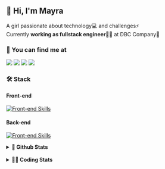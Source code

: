 ## 👋 Hi, I'm Mayra

A girl passionate about technology💻 and challenges⚡  
Currently **working as fullstack engineer**👩‍💻 at DBC Company🚀   

### 💬 You can find me at

<a href="https://mayra.dev" target="_blank" rel="noopener"><img src="https://img.shields.io/badge/-mayra.dev-005FED?style=flat&logo=Google-chrome&logoColor=white"/></a>
<a href="https://linkedin.com/in/mayraamaral" target="_blank" rel="noopener"><img src="https://img.shields.io/badge/-/mayraamaral-0077B5?style=flat&logo=Linkedin&logoColor=white"/></a>
<a href="mailto:mayra@mayra.dev" target="_blank" rel="noopener"><img src="https://img.shields.io/badge/-mayra@mayra.dev-D14836?style=flat&logo=Gmail&logoColor=white"/></a>
<a href="" target="_blank" rel="noopener"><img src="https://img.shields.io/badge/-mayraamaral-7289DA?style=flat&logo=Discord&logoColor=white"/></a>

### 🛠️ Stack
#### Front-end

[![Front-end Skills](https://skillicons.dev/icons?i=react,next,redux,styledcomponents,html,css,sass,js,ts,figma)](https://skillicons.dev)
#### Back-end

[![Front-end Skills](https://skillicons.dev/icons?i=java,spring,hibernate,aws,idea,postgres,mysql,git,linux,bash,nodejs,docker,kubernetes,jenkins)](https://skillicons.dev)


<details>
    <summary><strong>📌 Github Stats</strong></summary>
    <br />
    <div align="center">
        <table>
      <td><img height="160em" src="https://github-readme-stats.vercel.app/api?username=mayraamaral&show_icons=true&theme=algolia&hide_border=true&hide=stars&count_private=true" alt="Readme stats"></td>
      <td><img height="160em" src="https://github-readme-stats.vercel.app/api/top-langs/?username=mayraamaral&&layout=compact&&theme=algolia&hide_border=true&langs_count=6" alt="Language stats"></td>
       </table>
  </div> 
    

  <p align="center">
    <img src="https://github-readme-streak-stats.herokuapp.com?user=mayraamaral&theme=dark&hide_border=true&date_format=j%20M%5B%20Y%5D&locale=pt-br&background=050F2C&ring=0195DD&fire=23AA7D&currStreakLabel=23AA7D" alt="Streak stats">
  </p> 
</details>

<br />

<details>
  <summary><strong>👩‍💻 Coding Stats</strong></summary>
  <br />
  
  <!--START_SECTION:waka-->
![Code Time](http://img.shields.io/badge/Code%20Time-367%20hrs%2016%20mins-blue)

**🐱 My GitHub Data** 

> 📦 582.6 kB Used in GitHub's Storage 
 > 
> 🚫 Not Opted to Hire
 > 
> 📜 52 Public Repositories 
 > 
> 🔑 30 Private Repositories 
 > 
**I'm an Early 🐤** 

```text
🌞 Morning                414 commits         ███░░░░░░░░░░░░░░░░░░░░░░   10.37 % 
🌆 Daytime                2094 commits        █████████████░░░░░░░░░░░░   52.45 % 
🌃 Evening                1296 commits        ████████░░░░░░░░░░░░░░░░░   32.46 % 
🌙 Night                  188 commits         █░░░░░░░░░░░░░░░░░░░░░░░░   04.71 % 
```
📅 **I'm Most Productive on Thursday** 

```text
Monday                   710 commits         ████░░░░░░░░░░░░░░░░░░░░░   17.79 % 
Tuesday                  680 commits         ████░░░░░░░░░░░░░░░░░░░░░   17.03 % 
Wednesday                665 commits         ████░░░░░░░░░░░░░░░░░░░░░   16.66 % 
Thursday                 726 commits         █████░░░░░░░░░░░░░░░░░░░░   18.19 % 
Friday                   593 commits         ████░░░░░░░░░░░░░░░░░░░░░   14.85 % 
Saturday                 243 commits         ██░░░░░░░░░░░░░░░░░░░░░░░   06.09 % 
Sunday                   375 commits         ██░░░░░░░░░░░░░░░░░░░░░░░   09.39 % 
```


📊 **This Week I Spent My Time On** 

```text
🕑︎ Time Zone: America/Sao_Paulo

💬 Programming Languages: 
Java                     10 hrs 11 mins      ██████████████████████░░░   89.27 % 
Docker                   20 mins             █░░░░░░░░░░░░░░░░░░░░░░░░   03.01 % 
SQL                      19 mins             █░░░░░░░░░░░░░░░░░░░░░░░░   02.86 % 
Markdown                 15 mins             █░░░░░░░░░░░░░░░░░░░░░░░░   02.33 % 
Gradle                   8 mins              ░░░░░░░░░░░░░░░░░░░░░░░░░   01.24 % 

🔥 Editors: 
IntelliJ                 10 hrs 5 mins       ██████████████████████░░░   88.45 % 
VS Code                  45 mins             ██░░░░░░░░░░░░░░░░░░░░░░░   06.64 % 
Intellijidea             33 mins             █░░░░░░░░░░░░░░░░░░░░░░░░   04.90 % 

💻 Operating System: 
Linux                    11 hrs 24 mins      █████████████████████████   100.00 % 
```

**I Mostly Code in Java** 

```text
Java                     121 repos           ███████░░░░░░░░░░░░░░░░░░   26.42 % 
HTML                     116 repos           ██████░░░░░░░░░░░░░░░░░░░   25.33 % 
JavaScript               101 repos           ██████░░░░░░░░░░░░░░░░░░░   22.05 % 
TypeScript               96 repos            █████░░░░░░░░░░░░░░░░░░░░   20.96 % 
PLSQL                    1 repo              ░░░░░░░░░░░░░░░░░░░░░░░░░   00.22 % 
```




 Last Updated on 15/04/2024 18:59:35 UTC
<!--END_SECTION:waka-->

</details>
